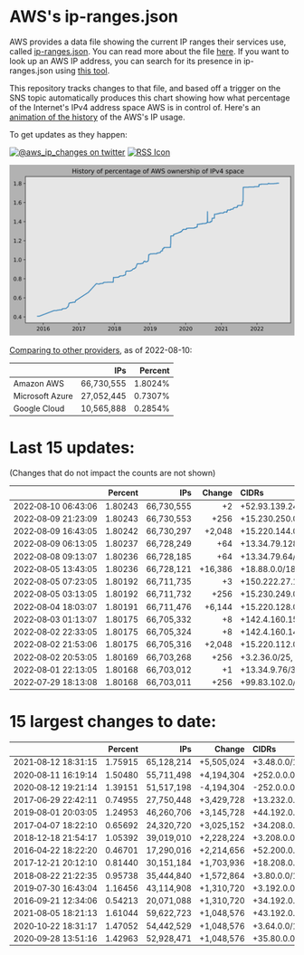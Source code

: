 # AWS's ip-ranges.json

AWS provides a data file showing the current IP ranges their
services use, called [ip-ranges.json](https://ip-ranges.amazonaws.com/ip-ranges.json).
You can read more about the file [here](https://docs.aws.amazon.com/general/latest/gr/aws-ip-ranges.html).
If you want to look up an AWS IP address, you can search for its presence in ip-ranges.json using [this tool](https://seligman.github.io/aws-ip-ranges/).

This repository tracks changes to that file, and based off a trigger on the SNS topic 
automatically produces this chart showing how what percentage of the Internet's IPv4 
address space AWS is in control of.  Here's an 
[animation of the history](https://youtu.be/Su25yl7eol8) of the AWS's IP usage.

To get updates as they happen:

[![@aws_ip_changes on twitter](https://shields.io/badge/-%40aws__ip__changes-black?logo=twitter&style=flat)](https://twitter.com/aws_ip_changes) [![RSS Icon](https://shields.io/badge/-RSS%20Feed-black?logo=rss&style=flat)](https://raw.githubusercontent.com/seligman/aws-ip-ranges/master/rss.xml)

![History of AWS](history_count.svg)

[Comparing to other providers](https://github.com/seligman/cloud_sizes), as of 2022-08-10:

| | IPs | Percent |
| --- | ---: | ---: |
| Amazon AWS | 66,730,555 | 1.8024% |
| Microsoft Azure | 27,052,445 | 0.7307% |
| Google Cloud | 10,565,888 | 0.2854% |


# Last 15 updates:

(Changes that do not impact the counts are not shown)

| | Percent | IPs | Change | CIDRs |
| :--- | ---: | ---: | ---: | :--- |
| 2022&#8209;08&#8209;10&nbsp;06:43:06 | 1.80243 | 66,730,555 | +2 | +52.93.139.248/31 |
| 2022&#8209;08&#8209;09&nbsp;21:23:09 | 1.80243 | 66,730,553 | +256 | +15.230.250.0/24 |
| 2022&#8209;08&#8209;09&nbsp;16:43:05 | 1.80242 | 66,730,297 | +2,048 | +15.220.144.0/21 |
| 2022&#8209;08&#8209;09&nbsp;06:13:05 | 1.80237 | 66,728,249 | +64 | +13.34.79.128/26 |
| 2022&#8209;08&#8209;08&nbsp;09:13:07 | 1.80236 | 66,728,185 | +64 | +13.34.79.64/26 |
| 2022&#8209;08&#8209;05&nbsp;13:43:05 | 1.80236 | 66,728,121 | +16,386 | +18.88.0.0/18,&nbsp;+150.222.27.234/31 |
| 2022&#8209;08&#8209;05&nbsp;07:23:05 | 1.80192 | 66,711,735 | +3 | +150.222.27.18/31,&nbsp;+150.222.27.12/32 |
| 2022&#8209;08&#8209;05&nbsp;03:13:05 | 1.80192 | 66,711,732 | +256 | +15.230.249.0/24 |
| 2022&#8209;08&#8209;04&nbsp;18:03:07 | 1.80191 | 66,711,476 | +6,144 | +15.220.128.0/20,&nbsp;+15.220.120.0/21 |
| 2022&#8209;08&#8209;03&nbsp;01:13:07 | 1.80175 | 66,705,332 | +8 | +142.4.160.152/29 |
| 2022&#8209;08&#8209;02&nbsp;22:33:05 | 1.80175 | 66,705,324 | +8 | +142.4.160.144/29 |
| 2022&#8209;08&#8209;02&nbsp;21:53:06 | 1.80175 | 66,705,316 | +2,048 | +15.220.112.0/21 |
| 2022&#8209;08&#8209;02&nbsp;20:53:05 | 1.80169 | 66,703,268 | +256 | +3.2.36.0/25,&nbsp;+3.2.32.0/26,&nbsp;+3.2.33.192/26 |
| 2022&#8209;08&#8209;01&nbsp;22:13:05 | 1.80168 | 66,703,012 | +1 | +13.34.9.76/32 |
| 2022&#8209;07&#8209;29&nbsp;18:13:08 | 1.80168 | 66,703,011 | +256 | +99.83.102.0/24 |


# 15 largest changes to date:

| | Percent | IPs | Change | CIDRs |
| :--- | ---: | ---: | ---: | :--- |
| 2021&#8209;08&#8209;12&nbsp;18:31:15 | 1.75915 | 65,128,214 | +5,505,024 | +3.48.0.0/12,&nbsp;+35.96.0.0/12,&nbsp;+3.152.0.0/13,&nbsp;... |
| 2020&#8209;08&#8209;11&nbsp;16:19:14 | 1.50480 | 55,711,498 | +4,194,304 | +252.0.0.0/10 |
| 2020&#8209;08&#8209;12&nbsp;19:21:14 | 1.39151 | 51,517,198 | -4,194,304 | -252.0.0.0/10 |
| 2017&#8209;06&#8209;29&nbsp;22:42:11 | 0.74955 | 27,750,448 | +3,429,728 | +13.232.0.0/13,&nbsp;+34.240.0.0/13,&nbsp;+35.168.0.0/13,&nbsp;... |
| 2019&#8209;08&#8209;01&nbsp;20:03:05 | 1.24953 | 46,260,706 | +3,145,728 | +44.192.0.0/10,&nbsp;-3.192.0.0/12 |
| 2017&#8209;04&#8209;07&nbsp;18:22:10 | 0.65692 | 24,320,720 | +3,025,152 | +34.208.0.0/12,&nbsp;+34.224.0.0/12,&nbsp;+13.58.0.0/15,&nbsp;... |
| 2018&#8209;12&#8209;18&nbsp;21:54:17 | 1.05392 | 39,019,010 | +2,228,224 | +3.208.0.0/12,&nbsp;+3.224.0.0/12,&nbsp;+13.48.0.0/15 |
| 2016&#8209;04&#8209;22&nbsp;18:22:20 | 0.46701 | 17,290,016 | +2,214,656 | +52.200.0.0/13,&nbsp;+52.208.0.0/13,&nbsp;+52.36.0.0/14,&nbsp;... |
| 2017&#8209;12&#8209;21&nbsp;20:12:10 | 0.81440 | 30,151,184 | +1,703,936 | +18.208.0.0/13,&nbsp;+18.204.0.0/14,&nbsp;+18.224.0.0/14,&nbsp;... |
| 2018&#8209;08&#8209;22&nbsp;21:22:35 | 0.95738 | 35,444,840 | +1,572,864 | +3.80.0.0/12,&nbsp;+3.16.0.0/14,&nbsp;+3.40.0.0/14 |
| 2019&#8209;07&#8209;30&nbsp;16:43:04 | 1.16456 | 43,114,908 | +1,310,720 | +3.192.0.0/12,&nbsp;+15.222.0.0/15,&nbsp;+15.236.0.0/15 |
| 2016&#8209;09&#8209;21&nbsp;12:34:06 | 0.54213 | 20,071,088 | +1,310,720 | +34.192.0.0/12,&nbsp;+35.156.0.0/14,&nbsp;+52.219.68.0/22,&nbsp;... |
| 2021&#8209;08&#8209;05&nbsp;18:21:13 | 1.61044 | 59,622,723 | +1,048,576 | +43.192.0.0/12 |
| 2020&#8209;10&#8209;22&nbsp;18:31:17 | 1.47052 | 54,442,529 | +1,048,576 | +3.64.0.0/12 |
| 2020&#8209;09&#8209;28&nbsp;13:51:16 | 1.42963 | 52,928,471 | +1,048,576 | +35.80.0.0/12 |

